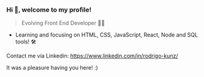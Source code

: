 ### Hi 👋, welcome to my profile! 

> Evolving Front End Developer 👨‍💻
 
- Learning and focusing on HTML, CSS, JavaScript, React, Node and SQL tools! 🛠️

Contact me via Linkedin: https://www.linkedin.com/in/rodrigo-kunz/


It was a pleasure having you here! :)

